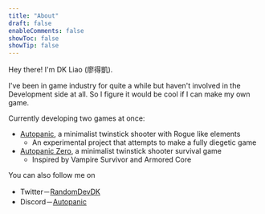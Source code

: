 ```yaml
---
title: "About"
draft: false
enableComments: false
showToc: false
showTip: false
---
```


Hey there! I'm DK Liao (廖得凱).

I've been in game industry for quite a while but haven't involved in the Development side at all. So I figure it would be cool if I can make my own game.

Currently developing two games at once:

- [Autopanic](https://store.steampowered.com/app/1274830/_/), a minimalist twinstick shooter with Rogue like elements
    - An experimental project that attempts to make a fully diegetic game
- [Autopanic Zero](https://store.steampowered.com/app/1423670/_/), a minimalist twinstick shooter survival game 
    - Inspired by Vampire Survivor and Armored Core

You can also follow me on 

- Twitter－[RandomDevDK](https://twitter.com/RandomDevDK)
- Discord－[Autopanic](https://discord.gg/w57PEN42KV)